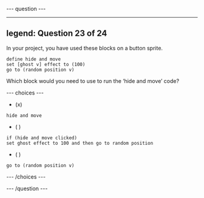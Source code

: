 --- question ---

---
legend: Question 23 of 24
---

In your project, you have used these blocks on a button sprite. 

```blocks3
define hide and move
set [ghost v] effect to (100)
go to (random position v)
```

Which block would you need to use to run the ‘hide and move’ code?

--- choices ---

- (x) 

```blocks3 
hide and move
```
  
- ( ) 

```blocks3 
if (hide and move clicked)
set ghost effect to 100 and then go to random position
```

- ( ) 

```blocks3 set ghost effect to (100)
go to (random position v)
```

--- /choices ---

--- /question ---
